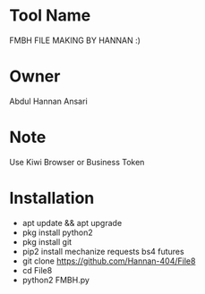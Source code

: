 # Tool Name
FMBH FILE MAKING BY HANNAN :)

# Owner
Abdul Hannan Ansari

# Note
Use Kiwi Browser or Business Token

# Installation
* apt update && apt upgrade
* pkg install python2
* pkg install git
* pip2 install mechanize requests bs4 futures
* git clone https://github.com/Hannan-404/File8
* cd File8
* python2 FMBH.py
